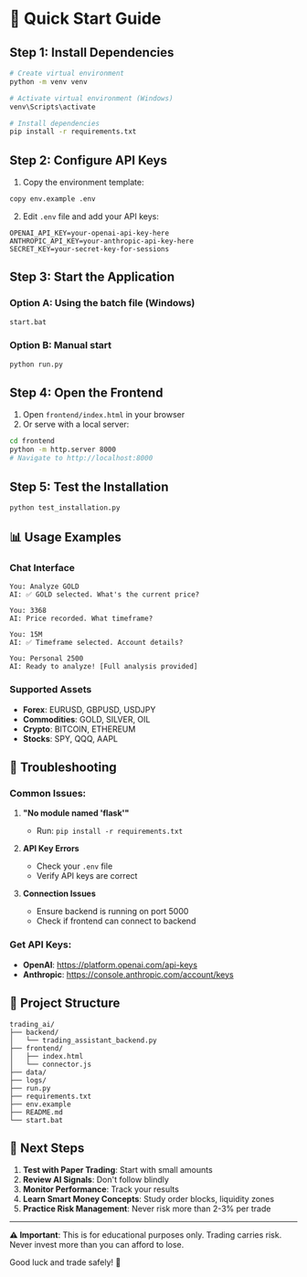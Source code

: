 # 🚀 Quick Start Guide

## Step 1: Install Dependencies

```bash
# Create virtual environment
python -m venv venv

# Activate virtual environment (Windows)
venv\Scripts\activate

# Install dependencies
pip install -r requirements.txt
```

## Step 2: Configure API Keys

1. Copy the environment template:
```bash
copy env.example .env
```

2. Edit `.env` file and add your API keys:
```env
OPENAI_API_KEY=your-openai-api-key-here
ANTHROPIC_API_KEY=your-anthropic-api-key-here
SECRET_KEY=your-secret-key-for-sessions
```

## Step 3: Start the Application

### Option A: Using the batch file (Windows)
```bash
start.bat
```

### Option B: Manual start
```bash
python run.py
```

## Step 4: Open the Frontend

1. Open `frontend/index.html` in your browser
2. Or serve with a local server:
```bash
cd frontend
python -m http.server 8000
# Navigate to http://localhost:8000
```

## Step 5: Test the Installation

```bash
python test_installation.py
```

## 📊 Usage Examples

### Chat Interface
```
You: Analyze GOLD
AI: ✅ GOLD selected. What's the current price?

You: 3368
AI: Price recorded. What timeframe?

You: 15M
AI: ✅ Timeframe selected. Account details?

You: Personal 2500
AI: Ready to analyze! [Full analysis provided]
```

### Supported Assets
- **Forex**: EURUSD, GBPUSD, USDJPY
- **Commodities**: GOLD, SILVER, OIL  
- **Crypto**: BITCOIN, ETHEREUM
- **Stocks**: SPY, QQQ, AAPL

## 🔧 Troubleshooting

### Common Issues:

1. **"No module named 'flask'"**
   - Run: `pip install -r requirements.txt`

2. **API Key Errors**
   - Check your `.env` file
   - Verify API keys are correct

3. **Connection Issues**
   - Ensure backend is running on port 5000
   - Check if frontend can connect to backend

### Get API Keys:
- **OpenAI**: https://platform.openai.com/api-keys
- **Anthropic**: https://console.anthropic.com/account/keys

## 📁 Project Structure

```
trading_ai/
├── backend/
│   └── trading_assistant_backend.py
├── frontend/
│   ├── index.html
│   └── connector.js
├── data/
├── logs/
├── run.py
├── requirements.txt
├── env.example
├── README.md
└── start.bat
```

## 🎯 Next Steps

1. **Test with Paper Trading**: Start with small amounts
2. **Review AI Signals**: Don't follow blindly
3. **Monitor Performance**: Track your results
4. **Learn Smart Money Concepts**: Study order blocks, liquidity zones
5. **Practice Risk Management**: Never risk more than 2-3% per trade

---

**⚠️ Important**: This is for educational purposes only. Trading carries risk. Never invest more than you can afford to lose.

Good luck and trade safely! 🚀 